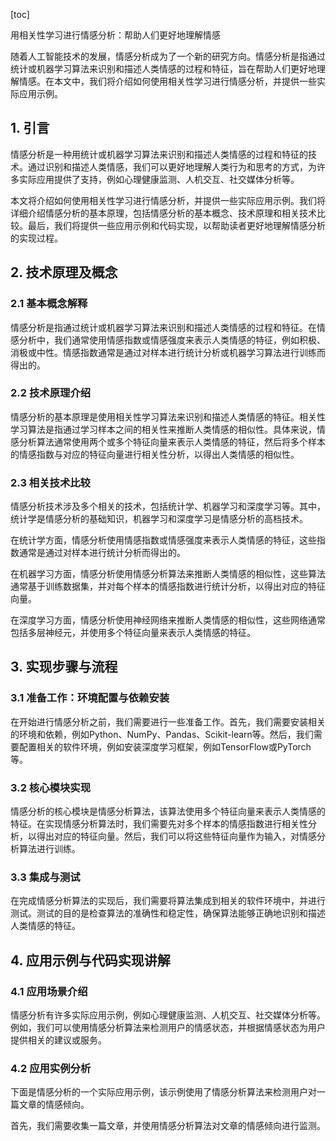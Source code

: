 
[toc]                    
                
                
用相关性学习进行情感分析：帮助人们更好地理解情感

随着人工智能技术的发展，情感分析成为了一个新的研究方向。情感分析是指通过统计或机器学习算法来识别和描述人类情感的过程和特征，旨在帮助人们更好地理解情感。在本文中，我们将介绍如何使用相关性学习进行情感分析，并提供一些实际应用示例。

## 1. 引言

情感分析是一种用统计或机器学习算法来识别和描述人类情感的过程和特征的技术。通过识别和描述人类情感，我们可以更好地理解人类行为和思考的方式，为许多实际应用提供了支持，例如心理健康监测、人机交互、社交媒体分析等。

本文将介绍如何使用相关性学习进行情感分析，并提供一些实际应用示例。我们将详细介绍情感分析的基本原理，包括情感分析的基本概念、技术原理和相关技术比较。最后，我们将提供一些应用示例和代码实现，以帮助读者更好地理解情感分析的实现过程。

## 2. 技术原理及概念

### 2.1 基本概念解释

情感分析是指通过统计或机器学习算法来识别和描述人类情感的过程和特征。在情感分析中，我们通常使用情感指数或情感强度来表示人类情感的特征，例如积极、消极或中性。情感指数通常是通过对样本进行统计分析或机器学习算法进行训练而得出的。

### 2.2 技术原理介绍

情感分析的基本原理是使用相关性学习算法来识别和描述人类情感的特征。相关性学习算法是指通过学习样本之间的相关性来推断人类情感的相似性。具体来说，情感分析算法通常使用两个或多个特征向量来表示人类情感的特征，然后将多个样本的情感指数与对应的特征向量进行相关性分析，以得出人类情感的相似性。

### 2.3 相关技术比较

情感分析技术涉及多个相关的技术，包括统计学、机器学习和深度学习等。其中，统计学是情感分析的基础知识，机器学习和深度学习是情感分析的高档技术。

在统计学方面，情感分析使用情感指数或情感强度来表示人类情感的特征，这些指数通常是通过对样本进行统计分析而得出的。

在机器学习方面，情感分析使用情感分析算法来推断人类情感的相似性，这些算法通常基于训练数据集，并对每个样本的情感指数进行统计分析，以得出对应的特征向量。

在深度学习方面，情感分析使用神经网络来推断人类情感的相似性，这些网络通常包括多层神经元，并使用多个特征向量来表示人类情感的特征。

## 3. 实现步骤与流程

### 3.1 准备工作：环境配置与依赖安装

在开始进行情感分析之前，我们需要进行一些准备工作。首先，我们需要安装相关的环境和依赖，例如Python、NumPy、Pandas、Scikit-learn等。然后，我们需要配置相关的软件环境，例如安装深度学习框架，例如TensorFlow或PyTorch等。

### 3.2 核心模块实现

情感分析的核心模块是情感分析算法，该算法使用多个特征向量来表示人类情感的特征。在实现情感分析算法时，我们需要先对多个样本的情感指数进行相关性分析，以得出对应的特征向量。然后，我们可以将这些特征向量作为输入，对情感分析算法进行训练。

### 3.3 集成与测试

在完成情感分析算法的实现后，我们需要将算法集成到相关的软件环境中，并进行测试。测试的目的是检查算法的准确性和稳定性，确保算法能够正确地识别和描述人类情感的特征。

## 4. 应用示例与代码实现讲解

### 4.1 应用场景介绍

情感分析有许多实际应用示例，例如心理健康监测、人机交互、社交媒体分析等。例如，我们可以使用情感分析算法来检测用户的情感状态，并根据情感状态为用户提供相关的建议或服务。

### 4.2 应用实例分析

下面是情感分析的一个实际应用示例，该示例使用了情感分析算法来检测用户对一篇文章的情感倾向。

首先，我们需要收集一篇文章，并使用情感分析算法对文章的情感倾向进行监测。

